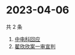 # 2023-04-06

共 2 条

<!-- BEGIN ZHIHUSEARCH -->
<!-- 最后更新时间 Thu Apr 06 2023 01:08:51 GMT+0800 (China Standard Time) -->
1. [中电科回应](https://www.zhihu.com/search?q=中电科回应)
1. [翟欣欣案一审宣判](https://www.zhihu.com/search?q=翟欣欣案一审宣判)
<!-- END ZHIHUSEARCH -->
